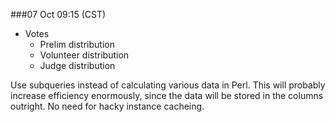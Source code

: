 ###07 Oct 09:15 (CST)

- Votes
  - Prelim distribution
  - Volunteer distribution
  - Judge distribution

Use subqueries instead of calculating various data in Perl. This will probably increase efficiency enormously, since the data will be stored in the columns outright. No need for hacky instance cacheing.

